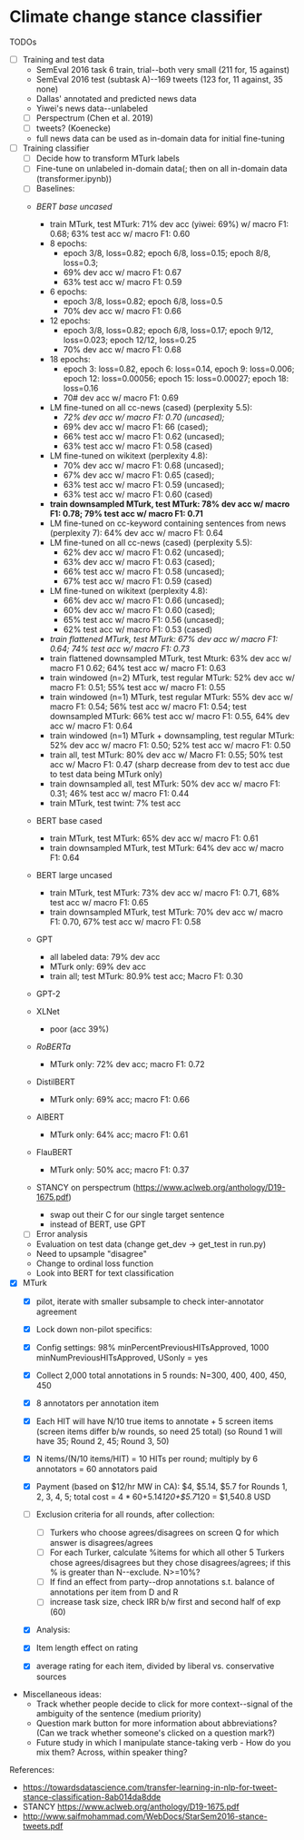 # Climate change stance classifier

TODOs

- [ ] Training and test data
   - SemEval 2016 task 6 train, trial--both very small (211 for, 15 against)
   - SemEval 2016 test (subtask A)--169 tweets (123 for, 11 against, 35 none)
   - Dallas' annotated and predicted news data
   - Yiwei's news data--unlabeled
   - [ ] Perspectrum (Chen et al. 2019)
   - [ ] tweets? (Koenecke)
   - full news data can be used as in-domain data for initial fine-tuning
- [ ] Training classifier
   - [ ] Decide how to transform MTurk labels
   - [ ] Fine-tune on unlabeled in-domain data(; then on all in-domain data (transformer.ipynb))
   - [ ] Baselines: 
	- *BERT base uncased*
	    - train MTurk, test MTurk: 71% dev acc (yiwei: 69%) w/ macro F1: 0.68; 63% test acc w/ macro F1: 0.60
		- 8 epochs:
		    - epoch 3/8, loss=0.82; epoch 6/8, loss=0.15; epoch 8/8, loss=0.3;
		    - 69% dev acc w/ macro F1: 0.67
		    - 63% test acc w/ macro F1: 0.59
		- 6 epochs:
		    - epoch 3/8, loss=0.82; epoch 6/8, loss=0.5
		    - 70% dev acc w/ macro F1: 0.66
		- 12 epochs:
		    - epoch 3/8, loss=0.82; epoch 6/8, loss=0.17; epoch 9/12, loss=0.023; epoch 12/12, loss=0.25
		    - 70% dev acc w/ macro F1: 0.68
		- 18 epochs:
		    - epoch 3: loss=0.82, epoch 6: loss=0.14, epoch 9: loss=0.006; epoch 12: loss=0.00056; epoch 15: loss=0.00027; epoch 18: loss=0.16
		    - 70# dev acc w/ macro F1: 0.69
		- LM fine-tuned on all cc-news (cased) (perplexity 5.5): 
		    - *72% dev acc w/ macro F1: 0.70 (uncased);*
		    - 69% dev acc w/ macro F1: 66 (cased);
		    - 66% test acc w/ macro F1: 0.62 (uncased);
		    - 63% test acc w/ macro F1: 0.58 (cased)
		- LM fine-tuned on wikitext (perplexity 4.8): 
		    - 70% dev acc w/ macro F1: 0.68 (uncased); 
		    - 67% dev acc w/ macro F1: 0.65 (cased); 
		    - 63% test acc w/ macro F1: 0.59 (uncased); 
		    - 63% test acc w/ macro F1: 0.60 (cased)
	    - **train downsampled MTurk, test MTurk: 78% dev acc w/ macro F1: 0.78; 79% test acc w/ macro F1: 0.71**
		- LM fine-tuned on cc-keyword containing sentences from news (perplexity 7): 64% dev acc w/ macro F1: 0.64
		- LM fine-tuned on all cc-news (cased) (perplexity 5.5): 
		    - 62% dev acc w/ macro F1: 0.62 (uncased); 
		    - 63% dev acc w/ macro F1: 0.63 (cased);
		    - 66% test acc w/ macro F1: 0.58 (uncased);
		    - 67% test acc w/ macro F1: 0.59 (cased)
		- LM fine-tuned on wikitext (perplexity 4.8): 
		    - 66% dev acc w/ macro F1: 0.66 (uncased); 
		    - 60% dev acc w/ macro F1: 0.60 (cased); 
		    - 65% test acc w/ macro F1: 0.56 (uncased); 
		    - 62% test acc w/ macro F1: 0.53 (cased)
	    - *train flattened MTurk, test MTurk: 67% dev acc w/ macro F1: 0.64; 74% test acc w/ macro F1: 0.73*
	    - train flattened downsampled MTurk, test Mturk: 63% dev acc w/ macro F1 0.62; 64% test acc w/ macro F1: 0.63
	    - train windowed (n=2) MTurk, test regular MTurk: 52% dev acc w/ macro F1: 0.51; 55% test acc w/ macro F1: 0.55
	    - train windowed (n=1) MTurk, test regular MTurk: 55% dev acc w/ macro F1: 0.54; 56% test acc w/ macro F1: 0.54; test downsampled MTurk: 66% test acc w/ macro F1: 0.55, 64% dev acc w/ macro F1: 0.64
	    - train windowed (n=1) MTurk + downsampling, test regular MTurk: 52% dev acc w/ macro F1: 0.50; 52% test acc w/ macro F1: 0.50
	    - train all, test MTurk: 80% dev acc w/ Macro F1: 0.55; 50% test acc w/ Macro F1: 0.47 (sharp decrease from dev to test acc due to test data being MTurk only)
	    - train downsampled all, test MTurk: 50% dev acc w/ macro F1: 0.31; 46% test acc w/ macro F1: 0.44
	    - train MTurk, test twint: 7% test acc 
	- BERT base cased
	    - train MTurk, test MTurk: 65% dev acc w/ macro F1: 0.61
	    - train downsampled MTurk, test MTurk: 64% dev acc w/ macro F1: 0.64
	- BERT large uncased
	    - train MTurk, test MTurk: 73% dev acc w/ macro F1: 0.71, 68% test acc w/ macro F1: 0.65
	    - train downsampled MTurk, test MTurk: 70% dev acc w/ macro F1: 0.70, 67% test acc w/ macro F1: 0.58
	- GPT 
	    - all labeled data: 79% dev acc
	    - MTurk only: 69% dev acc
	    - train all; test MTurk: 80.9% test acc; Macro F1: 0.30
	
	- GPT-2
	- XLNet
	    - poor (acc 39%)
	- *RoBERTa*
	    - MTurk only: 72% dev acc; macro F1: 0.72
	- DistilBERT
	    - MTurk only: 69% acc; macro F1: 0.66
	- AlBERT
	    - MTurk only: 64% acc; macro F1: 0.61
	- FlauBERT
	    - MTurk only: 50% acc; macro F1: 0.37
	- STANCY on perspectrum (https://www.aclweb.org/anthology/D19-1675.pdf)
	    - swap out their C for our single target sentence
	    - instead of BERT, use GPT
   - [ ] Error analysis
	- Evaluation on test data (change get_dev -> get_test in run.py)
	- Need to upsample "disagree"
	- Change to ordinal loss function
	- Look into BERT for text classification
- [x] MTurk 
   - [x] pilot, iterate with smaller subsample to check inter-annotator agreement
   - [x] Lock down non-pilot specifics:
	- [x] Config settings: 98% minPercentPreviousHITsApproved, 1000 minNumPreviousHITsApproved, USonly = yes
	- [x] Collect 2,000 total annotations in 5 rounds: N=300, 400, 400, 450, 450
	- [x] 8 annotators per annotation item
	- [x] Each HIT will have N/10 true items to annotate + 5 screen items (screen items differ b/w rounds, so need 25 total) (so Round 1 will have 35; Round 2, 45; Round 3, 50)
	- [x] N items/(N/10 items/HIT) = 10 HITs per round; multiply by 6 annotators = 60 annotators paid
	- [x] Payment (based on $12/hr MW in CA): $4, $5.14, $5.7 for Rounds 1, 2, 3, 4, 5; total cost = $4*60+$5.14*120+$5.7*120 = $1,540.8 USD
	- [ ] Exclusion criteria for all rounds, after collection:
		- [ ] Turkers who choose agrees/disagrees on screen Q for which answer is disagrees/agrees
		- [ ] For each Turker, calculate %items for which all other 5 Turkers chose agrees/disagrees but they chose disagrees/agrees; if this % is greater than N--exclude. N>=10%?
		- [ ] If find an effect from party--drop annotations s.t. balance of annotations per item from D and R
		- [ ] increase task size, check IRR b/w first and second half of exp (60)
   - [x] Analysis:
	- [x] Item length effect on rating
	- [x] average rating for each item, divided by liberal vs. conservative sources


- Miscellaneous ideas:
	- Track whether people decide to click for more context--signal of the ambiguity of the sentence (medium priority)
	- Question mark button for more information about abbreviations? (Can we track whether someone's clicked on a question mark?)
	- Future study in which I manipulate stance-taking verb
            - How do you mix them? Across, within speaker thing?

References:
   - https://towardsdatascience.com/transfer-learning-in-nlp-for-tweet-stance-classification-8ab014da8dde
   - STANCY https://www.aclweb.org/anthology/D19-1675.pdf
   - http://www.saifmohammad.com/WebDocs/StarSem2016-stance-tweets.pdf

